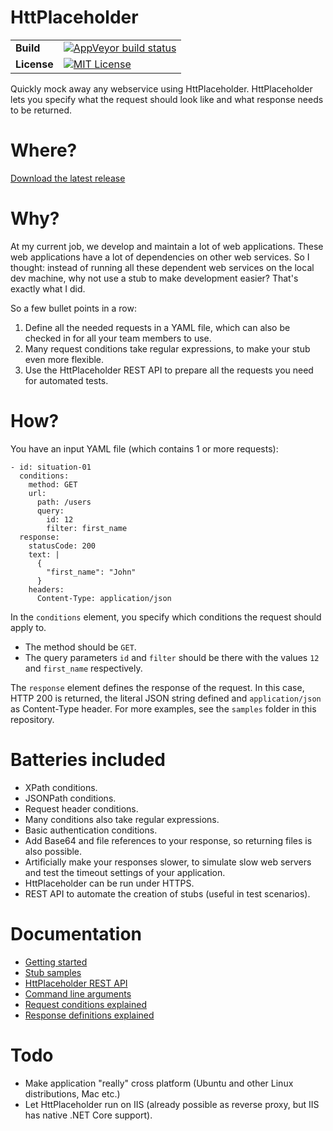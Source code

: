 # HttPlaceholder

| | |
| --- | --- |
| **Build** | [![AppVeyor build status](https://ci.appveyor.com/api/projects/status/pq6hojs9bqbmjjy5?svg=true)](https://ci.appveyor.com/project/dukeofharen/httplaceholder) |
| **License** | [![MIT License](https://img.shields.io/:license-mit-green.svg)](https://opensource.org/licenses/MIT) |

Quickly mock away any webservice using HttPlaceholder. HttPlaceholder lets you specify what the request should look like and what response needs to be returned.

# Where?
[Download the latest release](https://github.com/dukeofharen/httplaceholder/releases/latest)

# Why?
At my current job, we develop and maintain a lot of web applications. These web applications have a lot of dependencies on other web services. So I thought: instead of running all these dependent web services on the local dev machine, why not use a stub to make development easier? That's exactly what I did.

So a few bullet points in a row:
1. Define all the needed requests in a YAML file, which can also be checked in for all your team members to use.
1. Many request conditions take regular expressions, to make your stub even more flexible.
1. Use the HttPlaceholder REST API to prepare all the requests you need for automated tests.

# How?
You have an input YAML file (which contains 1 or more requests):

```
- id: situation-01
  conditions:
    method: GET
    url:
      path: /users
      query:
        id: 12
        filter: first_name
  response:
    statusCode: 200
    text: |
      {
        "first_name": "John"
      }
    headers:
      Content-Type: application/json
```

In the `conditions` element, you specify which conditions the request should apply to.
- The method should be `GET`.
- The query parameters `id` and `filter` should be there with the values `12` and `first_name` respectively.

The `response` element defines the response of the request. In this case, HTTP 200 is returned, the literal JSON string defined and `application/json` as Content-Type header. For more examples, see the `samples` folder in this repository.

# Batteries included
- XPath conditions.
- JSONPath conditions.
- Request header conditions.
- Many conditions also take regular expressions.
- Basic authentication conditions.
- Add Base64 and file references to your response, so returning files is also possible.
- Artificially make your responses slower, to simulate slow web servers and test the timeout settings of your application.
- HttPlaceholder can be run under HTTPS.
- REST API to automate the creation of stubs (useful in test scenarios).

# Documentation

* [Getting started](docs/GETTING-STARTED.md)
* [Stub samples](docs/SAMPLES.md)
* [HttPlaceholder REST API](docs/API.md)
* [Command line arguments](docs/CMD.md)
* [Request conditions explained](docs/CONDITIONS.md)
* [Response definitions explained](docs/RESPONSE.md)

# Todo
- Make application "really" cross platform (Ubuntu and other Linux distributions, Mac etc.)
- Let HttPlaceholder run on IIS (already possible as reverse proxy, but IIS has native .NET Core support).